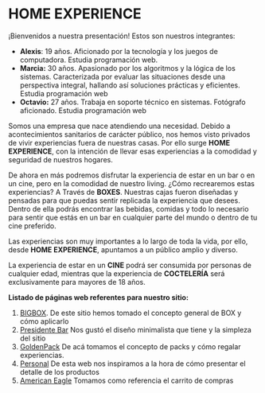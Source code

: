 # HOME EXPERIENCE

¡Bienvenidos a nuestra presentación!
Estos son nuestros integrantes:

- **Alexis**: 19 años. Aficionado por la tecnología y los juegos de computadora. Estudia programación web.
- **Marcia:** 30 años. Apasionado por los algoritmos y la lógica de los sistemas. Caracterizada por evaluar las situaciones desde una perspectiva integral, hallando así soluciones prácticas y eficientes. Estudia programación web
- **Octavio:** 27 años. Trabaja en soporte técnico en sistemas. Fotógrafo aficionado. Estudia programación web

Somos una empresa que nace atendiendo una necesidad. Debido a acontecimientos sanitarios
de carácter público, nos hemos visto privados de vivir experiencias fuera de nuestras casas. Por ello surge **HOME EXPERIENCE**, con la intención de llevar esas experiencias a la comodidad y seguridad de nuestros hogares. 

De ahora en más podremos disfrutar la experiencia de estar en un bar o en un cine, pero en la comodidad de nuestro living.
¿Cómo recrearemos estas experiencias? A Través de **BOXES**. Nuestras cajas fueron diseñadas y pensadas para que puedas sentir replicada la experiencia que desees. Dentro de ella podrás encontrar las bebidas, comidas y todo lo necesario para sentir que estás en un bar en cualquier parte del mundo o dentro de tu cine preferido.

Las experiencias son muy importantes a lo largo de toda la vida, por ello, desde **HOME EXPERIENCE**, apuntamos a un público amplio y diverso. 

La experiencia de estar en un **CINE** podrá ser consumida por personas de cualquier edad, mientras que la experiencia de **COCTELERÍA** será exclusivamente para mayores de 18 años.


**Listado de páginas web referentes para nuestro sitio:**
1) [BIGBOX](https://www.bigbox.com.ar). De este sitio hemos tomado el concepto general de BOX y cómo aplicarlo
2) [Presidente Bar](https://www.presidentebar.com.ar) Nos gustó el diseño minimalista que tiene y la simpleza del sitio
3) [GoldenPack](https://www.goldenpack.com.ar/home) De acá tomamos el concepto de packs y cómo regalar experiencias.
4) [Personal](https://tienda.personal.com.ar/) De esta web nos inspiramos a la hora de cómo presentar el detalle de los productos 
5) [American Eagle](https://www.ae.com/us/en) Tomamos como referencia el carrito de compras

